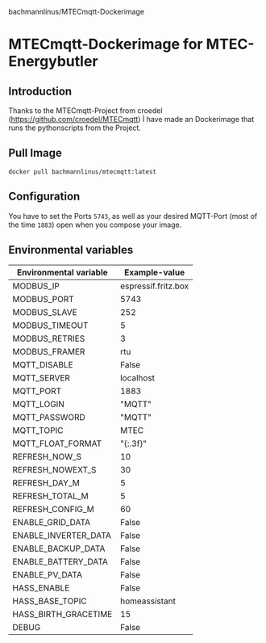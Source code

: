 bachmannlinus/MTECmqtt-Dockerimage

# MTECmqtt-Dockerimage for MTEC-Energybutler

## Introduction
Thanks to the MTECmqtt-Project from croedel (https://github.com/croedel/MTECmqtt) Ì have made an Dockerimage that runs the pythonscripts from the Project.

## Pull Image
```
docker pull bachmannlinus/mtecmqtt:latest
```

## Configuration
You have to set the Ports `5743`, as well as your desired MQTT-Port (most of the time `1883`) open when you compose your image.

## Environmental variables
| Environmental variable   | Example-value        |
|--------------------------|----------------------|
| MODBUS_IP                | espressif.fritz.box  |
| MODBUS_PORT              | 5743                 |
| MODBUS_SLAVE             | 252                  |
| MODBUS_TIMEOUT           | 5                    |
| MODBUS_RETRIES           | 3                    |
| MODBUS_FRAMER            | rtu                  |
| MQTT_DISABLE             | False                |
| MQTT_SERVER              | localhost            |
| MQTT_PORT                | 1883                 |
| MQTT_LOGIN               | "MQTT"                  |
| MQTT_PASSWORD            | "MQTT"                   |
| MQTT_TOPIC               | MTEC                 |
| MQTT_FLOAT_FORMAT        | "{:.3f}"             |
| REFRESH_NOW_S            | 10                   |
| REFRESH_NOWEXT_S         | 30                   |
| REFRESH_DAY_M            | 5                    |
| REFRESH_TOTAL_M          | 5                    |
| REFRESH_CONFIG_M         | 60                   |
| ENABLE_GRID_DATA         | False                |
| ENABLE_INVERTER_DATA     | False                |
| ENABLE_BACKUP_DATA       | False                |
| ENABLE_BATTERY_DATA      | False                |
| ENABLE_PV_DATA           | False                |
| HASS_ENABLE              | False                |
| HASS_BASE_TOPIC          | homeassistant        |
| HASS_BIRTH_GRACETIME     | 15                   |
| DEBUG                    | False                |

